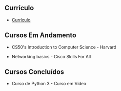 
<h2> Currículo </h2>

* [Currículo](https://github.com/Mateusrb6/cursos-certificados/blob/main/imagens/CurriculoAgosto2024.pdf)


<h2> Cursos Em Andamento </h2>

* CS50's Introduction to Computer Science - Harvard

* Networking basics - Cisco Skills For All

<h2> Cursos Concluídos </h2>

* Curso de Python 3 - Curso em Vídeo


